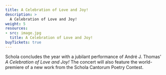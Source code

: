 ```yaml
---
title: A Celebration of Love and Joy!
description: >
  A Celebration of Love and Joy!
weight: 5
resources:
- src: image.jpg
  title: A Celebration of Love and Joy!
buyTickets: true
---
```


Schola concludes the year with a jubilant performance of Andr&eacute; J. Thomas&rsquo;
_A Celebration of Love and Joy!_
The concert will also feature the world-premiere of a new work from the Schola Cantorum Poetry Contest.

